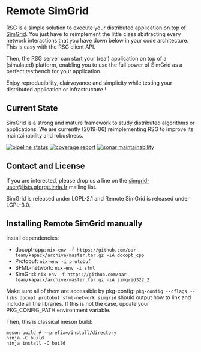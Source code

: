 # Remote SimGrid

RSG is a simple solution to execute your distributed
application on top of [SimGrid](http://simgrid.org/). You just have to
reimplement the little class abstracting every network interactions
that you have down below in your code architecture. This is easy with
the RSG client API.

Then, the RSG server can start your (real) application on top of a
(simulated) platform, enabling you to use the full power of SimGrid as
a perfect testbench for your application.

Enjoy reproducibility, clairvoyance and simplicity while testing your
distributed application or infrastructure !

## Current State

SimGrid is a strong and mature framework to study distributed
algorithms or applications.
We are currently (2019-06) reimplementing RSG to improve its maintainability and robustness.

[![pipeline status](https://framagit.org/simgrid/remote-simgrid/badges/master/pipeline.svg)](https://framagit.org/simgrid/remote-simgrid/pipelines)
[![coverage report](https://img.shields.io/codecov/c/github/simgrid/remote-simgrid.svg)](https://codecov.io/gh/simgrid/remote-simgrid)
[![sonar maintainability](https://sonarcloud.io/api/project_badges/measure?project=remote-simgrid&metric=sqale_rating)](https://sonarcloud.io/dashboard?id=remote-simgrid)

## Contact and License

If you are interested, please drop us a line on the
simgrid-user@lists.gforge.inria.fr mailing list.

SimGrid is released under LGPL-2.1 and Remote SimGrid is released under LGPL-3.0.

## Installing Remote SimGrid manually

Install dependencies:
- docopt-cpp: `nix-env -f https://github.com/oar-team/kapack/archive/master.tar.gz -iA docopt_cpp`
- Protobuf: `nix-env -i protobuf`
- SFML-network: `nix-env -i sfml`
- SimGrid: `nix-env -f https://github.com/oar-team/kapack/archive/master.tar.gz -iA simgrid322_2`

Make sure all of them are accessible by pkg-config:
`pkg-config --cflags --libs docopt protobuf sfml-network simgrid` should
output how to link and include all the libraries.
If this is not the case, update your PKG_CONFIG_PATH environment variable.

Then, this is classical meson build:

```
meson build # --prefix=/install/directory
ninja -C build
ninja install -C build
```
